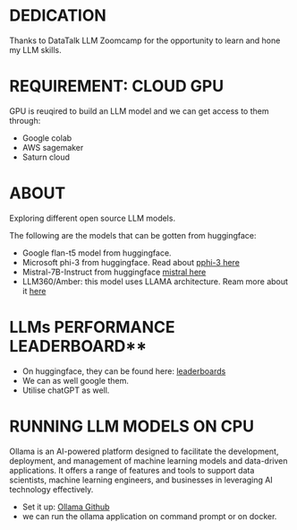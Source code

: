 # DEDICATION
Thanks to DataTalk LLM Zoomcamp for the opportunity to learn and hone my LLM skills.

# REQUIREMENT: CLOUD GPU
GPU is reuqired to build an LLM model and we can get access to them through:
* Google colab
* AWS sagemaker
* Saturn cloud

# ABOUT 
Exploring different open source LLM models. 

The following are the models that can be gotten from huggingface:
* Google flan-t5 model from huggingface.
* Microsoft phi-3 from huggingface. Read about [pphi-3 here](https://huggingface.co/microsoft/Phi-3-mini-128k-instruct)
* Mistral-7B-Instruct from huggingface [mistral here](https://huggingface.co/mistralai/Mistral-7B-Instruct-v0.3)
* LLM360/Amber: this model uses LLAMA architecture. Ream more about it [here](https://huggingface.co/LLM360/Amber)

# LLMs PERFORMANCE LEADERBOARD**
* On huggingface, they can be found here: [leaderboards](https://huggingface.co/spaces/open-llm-leaderboard/open_llm_leaderboard)
* We can as well google them.
* Utilise chatGPT as well.

# RUNNING LLM MODELS ON CPU
Ollama is an AI-powered platform designed to facilitate the development, deployment, and management of machine learning models and data-driven applications. It offers a range of features and tools to support data scientists, machine learning engineers, and businesses in leveraging AI technology effectively. 
* Set it up: [Ollama Github](https://github.com/ollama/ollama)
* we can run the ollama application on command prompt or on docker.

